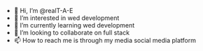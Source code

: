 - 👋 Hi, I’m @realT-A-E
- 👀 I’m interested in wed development 
- 🌱 I’m currently learning wed development
- 💞️ I’m looking to collaborate on full stack
- 📫 How to reach me is through my media social media platform

<!---
realT-A-E/realT-A-E is a ✨ special ✨ repository because its `README.md` (this file) appears on your GitHub profile.
You can click the Preview link to take a look at your changes.
--->
